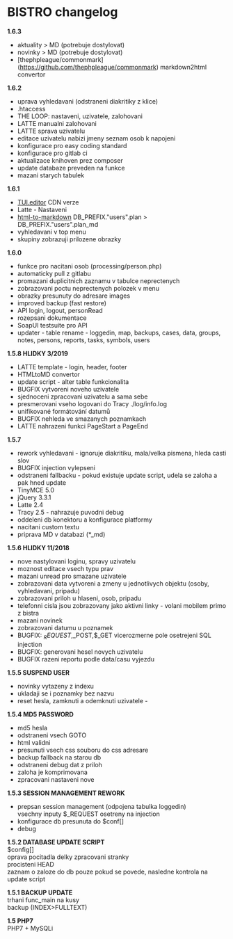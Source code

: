 # BISTRO changelog 

**1.6.3**
-  aktuality > MD (potrebuje dostylovat)
-  novinky > MD (potrebuje dostylovat)
-  [thephpleague/commonmark] (https://github.com/thephpleague/commonmark) markdown2html convertor

**1.6.2**  
- uprava vyhledavani (odstraneni diakritiky z klice)  
- .htaccess
- THE LOOP: nastaveni, uzivatele, zalohovani
- LATTE manualni zalohovani
- LATTE sprava uzivatelu 
- editace uzivatelu nabizi jmeny seznam osob k napojeni
- konfigurace pro easy coding standard
- konfigurace pro gitlab ci
- aktualizace knihoven prez composer
- update databaze preveden na funkce
- mazani starych tabulek

**1.6.1**
- [TUI.editor](https://github.com/nhn/tui.editor) CDN verze  
- Latte - Nastaveni  
- [html-to-markdown](https://github.com/thephpleague/html-to-markdown) DB_PREFIX."users".plan > DB_PREFIX."users".plan_md  
- vyhledavani v top menu  
- skupiny zobrazuji prilozene obrazky  

**1.6.0**
- funkce pro nacitani osob  (processing/person.php)
- automaticky pull z gitlabu  
- promazani duplicitnich zaznamu v tabulce neprectenych  
- zobrazovani poctu neprectenych polozek v menu  
- obrazky presunuty do adresare images  
- improved backup (fast restore)  
- API login, logout, personRead  
- rozepsani dokumentace  
- SoapUI testsuite pro API  
- updater - table rename - loggedin, map, backups, cases, data, groups, notes, persons, reports, tasks, symbols, users


**1.5.8 HLIDKY 3/2019**
- LATTE template - login, header, footer  
- HTMLtoMD convertor  
- update script - alter table funkcionalita  
- BUGFIX vytvoreni noveho uzivatele  
- sjednoceni zpracovani uzivatelu a sama sebe    
- presmerovani vseho logovani do Tracy ./log/info.log  
- unifikované formátování datumů  
- BUGFIX nehleda ve smazanych poznamkach  
- LATTE nahrazeni funkci PageStart a PageEnd  

**1.5.7**  
- rework vyhledavani - ignoruje diakritiku, mala/velka pismena, hleda casti slov  
- BUGFIX injection vylepseni  
- odstraneni fallbacku - pokud existuje update script, udela se zaloha a pak hned update  
- TinyMCE 5.0  
- jQuery 3.3.1  
- Latte 2.4  
- Tracy 2.5 - nahrazuje puvodni debug  
- oddeleni db konektoru a konfigurace platformy  
- nacitani custom textu  
- priprava MD v databazi (*_md)

**1.5.6 HLIDKY 11/2018**   
- nove nastylovani loginu, spravy uzivatelu  
- moznost editace vsech typu prav  
- mazani unread pro smazane uzivatele  
- zobrazovani data vytvoreni a zmeny u jednotlivych objektu (osoby, vyhledavani, pripadu)  
- zobrazovani priloh u hlaseni, osob, pripadu  
- telefonni cisla jsou zobrazovany jako aktivni linky - volani mobilem primo z bistra  
- mazani novinek  
- zobrazovani datumu u poznamek  
- BUGFIX: $_REQUEST,$_POST,$_GET vicerozmerne pole osetrejeni SQL injection  
- BUGFIX: generovani hesel novych uzivatelu  
- BUGFIX razeni reportu podle data/casu vyjezdu  

**1.5.5 SUSPEND USER**   
- novinky vytazeny z indexu  
- ukladaji se i poznamky bez nazvu    
- reset hesla, zamknuti a odemknuti uzivatele  - 

**1.5.4 MD5 PASSWORD**  
- md5 hesla  
- odstraneni vsech GOTO  
- html validni  
- presunuti vsech css souboru do css adresare  
- backup fallback na starou db  
- odstraneni debug dat z priloh  
- zaloha je komprimovana  
- zpracovani nastaveni nove  

**1.5.3 SESSION MANAGEMENT REWORK**  
- prepsan session management (odpojena tabulka loggedin)  
    vsechny inputy $_REQUEST osetreny na injection  
- konfigurace db presunuta do $conf[]  
- debug  

**1.5.2 DATABASE UPDATE SCRIPT**  
    $config[]  
    oprava pocitadla delky zpracovani stranky  
    procisteni HEAD  
    zaznam o zaloze do db pouze pokud se povede, nasledne kontrola na update script  

**1.5.1 BACKUP UPDATE**  
    trhani func_main na kusy  
    backup (INDEX>FULLTEXT)  

**1.5 PHP7**  
    PHP7 + MySQLi  
